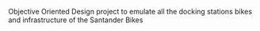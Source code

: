 Objective Oriented Design project to emulate all the docking stations bikes and infrastructure of the Santander Bikes
